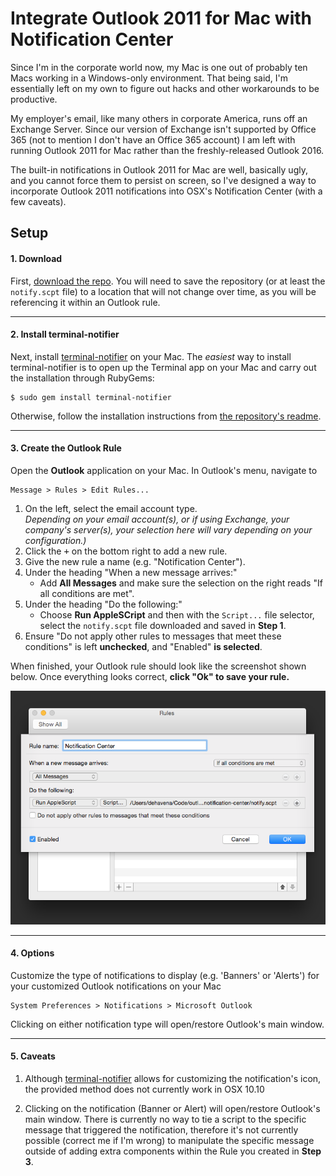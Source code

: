 # Integrate Outlook 2011 for Mac with Notification Center

Since I'm in the corporate world now, my Mac is one out of probably ten Macs working in a Windows-only environment. That being said, I'm essentially left on my own to figure out hacks and other workarounds to be productive. 

My employer's email, like many others in corporate America, runs off an Exchange Server. Since our version of Exchange isn't supported by Office 365 (not to mention I don't have an Office 365 account) I am left with running Outlook 2011 for Mac rather than the freshly-released Outlook 2016.

The built-in notifications in Outlook 2011 for Mac are well, basically ugly, and you cannot force them to persist on screen, so I've designed a way to incorporate Outlook 2011 notifications into OSX's Notification Center (with a few caveats).

## Setup
#### 1. Download
First, [download the repo](https://github.com/adamdehaven/outlook-2011-notification-center/archive/master.zip). You will need to save the repository (or at least the `notify.scpt` file) to a location that will not change over time, as you will be referencing it within an Outlook rule.

---

#### 2. Install terminal-notifier
Next, install <a href="https://github.com/julienXX/terminal-notifier" target="_blank">terminal-notifier</a> on your Mac. The *easiest* way to install terminal-notifier is to open up the Terminal app on your Mac and carry out the installation through RubyGems:
   ```
   $ sudo gem install terminal-notifier
   ```  
Otherwise, follow the installation instructions from <a href="https://github.com/julienXX/terminal-notifier" target="_blank">the repository's readme</a>.

---

#### 3. Create the Outlook Rule
Open the **Outlook** application on your Mac. In Outlook's menu, navigate to 
```
Message > Rules > Edit Rules...
```

  1. On the left, select the email account type.  
       *Depending on your email account(s), or if using Exchange, your company's server(s), your selection here will vary depending on your configuration.)*
  2. Click the <kbd>+</kbd> on the bottom right to add a new rule.  
  3. Give the new rule a name (e.g. "Notification Center").
  4. Under the heading "When a new message arrives:" 
     * Add **All Messages** and make sure the selection on the right reads "If all conditions are met".
  5. Under the heading "Do the following:"
     * Choose **Run AppleSCript** and then with the `Script...` file selector, select the `notify.scpt` file downloaded and saved in **Step 1**.
  6. Ensure "Do not apply other rules to messages that meet these conditions" is left **unchecked**, and "Enabled" **is selected**.

When finished, your Outlook rule should look like the screenshot shown below. Once everything looks correct, **click "Ok" to save your rule.**

![Outlook Notification Center Rule screenshot](Outlook-2011-Rule-for-Notification-Center.png?raw=true)

---

#### 4. Options
Customize the type of notifications to display (e.g. 'Banners' or 'Alerts') for your customized Outlook notifications on your Mac
```
System Preferences > Notifications > Microsoft Outlook
```

Clicking on either notification type will open/restore Outlook's main window.

---

#### 5. Caveats
1. Although <a href="https://github.com/julienXX/terminal-notifier" target="_blank">terminal-notifier</a> allows for customizing the notification's icon, the provided method does not currently work in OSX 10.10

2. Clicking on the notification (Banner or Alert) will open/restore Outlook's main window. There is currently no way to tie a script to the specific message that triggered the notification, therefore it's not currently possible (correct me if I'm wrong) to manipulate the specific message outside of adding extra components within the Rule you created in **Step 3**.

